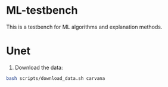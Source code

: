 # ML-testbench
This is a testbench for ML algorithms and explanation methods.

# Unet
1. Download the data:
```bash
bash scripts/download_data.sh carvana
```